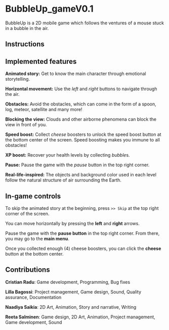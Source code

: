 # BubbleUp_gameV0.1

BubbleUp is a 2D mobile game which follows the ventures of a mouse stuck in a bubble in the air.

## Instructions

## Implemented features
**Animated story:** Get to know the main character through emotional storytelling.

**Horizontal movement:** Use the *left* and *right* buttons to navigate through the air.

**Obstacles:** Avoid the obstacles, which can come in the form of a spoon, log, meteor, satellite and many more!

**Blocking the view:** Clouds and other airborne phenomena can block the view in front of you.

**Speed boost:** Collect *cheese* boosters to unlock the speed boost button at the bottom center of the screen. Speed boosting makes you immune to all obstacles!

**XP boost:** Recover your health levels by collecting *bubble*s.

**Pause:** Pause the game with the *pause* button in the top right corner.

**Real-life-inspired:** The objects and background color used in each level follow the natural structure of air surrounding the Earth.

## In-game controls

To skip the animated story at the beginning, press ```>> Skip``` at the top right corner of the screen.

You can move horizontally by pressing the **left** and **right** arrows.

Pause the game with the **pause button** in the top right corner. From there, you may go to the **main menu**.

Once you collected enough (4) cheese boosters, you can click the **cheese** button at the bottom center.
 
## Contributions
**Cristian Radu**: Game development, Programming, Bug fixes

**Lilla Bagossi**: Project management, Game design, Sound, Quality assurance, Documentation

**Naadiya Saikia**: 2D Art, Animation, Story and narrative, Writing

**Reeta Salminen**: Game design, 2D Art, Animation, Project management, Game development, Sound
